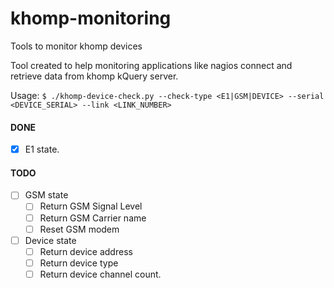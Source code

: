 # khomp-monitoring
Tools to monitor khomp devices


Tool created to help monitoring applications like nagios connect and retrieve data from khomp kQuery server.

Usage: `$ ./khomp-device-check.py --check-type <E1|GSM|DEVICE> --serial <DEVICE_SERIAL> --link <LINK_NUMBER>`

#### DONE
- [x] E1 state.
#### TODO

- [ ] GSM state
    - [ ] Return GSM Signal Level
    - [ ] Return GSM Carrier name
    - [ ] Reset GSM modem
- [ ] Device state
    - [ ] Return device address 
    - [ ] Return device type
    - [ ] Return device channel count.
